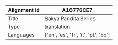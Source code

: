 |Alignment id | A16776CE7
| --- | --- 
|Title | Sakya Paṇḍita Series 
|Type | translation
|Languages | ['en', 'es', 'fr', 'it', 'pt', 'bo']